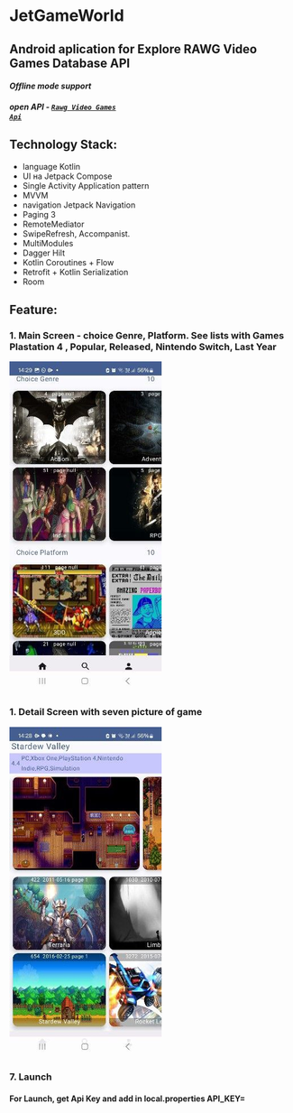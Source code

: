 # JetGameWorld

## Android aplication for Explore RAWG Video Games Database API

#### _Offline mode support_
#### _open API  - <code>[Rawg Video Games Api](hhttps://rawg.io/apidocs)</code>_

## Technology Stack:
- language Kotlin
- UI на Jetpack Compose
- Single Activity Application pattern
- MVVM 
- navigation Jetpack Navigation
- Paging 3 
- RemoteMediator
- SwipeRefresh, Accompanist.
- MultiModules
- Dagger Hilt 
- Kotlin Coroutines + Flow
- Retrofit + Kotlin Serialization 
- Room

## Feature:
### 1. Main Screen - choice Genre, Platform. See lists with Games Plastation 4 , Popular, Released, Nintendo Switch, Last Year    

![ScreenShot](imgs/mainScreen.jpg)

### 1. Detail Screen with seven picture of game

![ScreenShot](imgs/detailScreen.jpg)

### 7. Launch

#### For Launch, get Api Key and add in local.properties API_KEY=